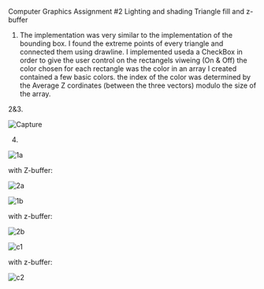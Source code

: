 Computer Graphics Assignment #2
Lighting and shading
Triangle fill and z-buffer


1. The implementation was very similar to the implementation of the bounding box.
   I found the extreme points of every triangle and connected them using drawline.
   I implemented useda a CheckBox in order to give the user control on the rectangels viweing (On & Off)
   the color chosen for each rectangle was the color in an array I created contained a few basic colors.
   the index of the color was determined by the Average Z cordinates (between the three vectors) modulo the size of the array.

2&3. 
   
   ![Capture](https://user-images.githubusercontent.com/100144150/211430888-8a1034c9-30fa-4185-b827-8644cc83c8b6.JPG)

4.

![1a](https://user-images.githubusercontent.com/100144150/211434029-debc873d-9860-4b91-a013-d5e1a59a2829.JPG)

with Z-buffer:

![2a](https://user-images.githubusercontent.com/100144150/211434075-67b121ee-38d2-4783-9db2-c7d956cfdd2b.JPG)



![1b](https://user-images.githubusercontent.com/100144150/211434094-3184df6d-110d-4e32-bdd1-7231af239af4.JPG)


with z-buffer:

![2b](https://user-images.githubusercontent.com/100144150/211434119-5d5bfac7-2b41-47f8-a96c-949f4674ccbf.JPG)


![c1](https://user-images.githubusercontent.com/100144150/211434141-47a08a36-6ba5-4045-b2a4-7745cc7bdfd9.JPG)


with z-buffer:

![c2](https://user-images.githubusercontent.com/100144150/211434162-8c1dba93-709b-4550-967c-afc3cbc799dc.JPG)

